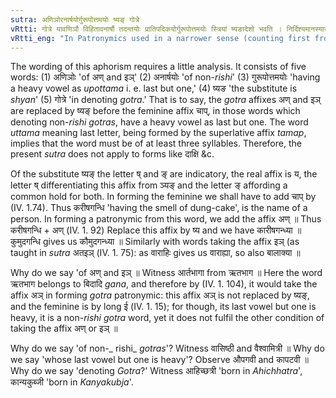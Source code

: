```yaml
---
sutra: अणिञोरनार्षयोर्गुरूपोत्तमयोः ष्यङ् गोत्रे
vRtti: गोत्रे यावणिञौ विहितावनार्षौ तदन्तयोः प्रातिपदिकयोर्गुरूपोत्तमयोः स्त्रियां ष्यङादेशो भवति । निर्दिश्यमानस्यादेशा भवन्तीत्यणिञोरेव विज्ञायते ॥ उत्तमशब्दः स्वभावात् त्रिप्रभृतीनामन्त्यक्षरमाह उत्तमस्य समीपमुपोत्तमं, गुरुः उपोत्तमं यस्य तद्गुरूपोत्तमं प्रातिपदिकम् ॥
vRtti_eng: "In Patronymics used in a narrower sense (counting first from the grand-child), which are formed with the affixes अण् and इञ्, the feminine is formed by substituting य (ष्यङ्) for the अ and इ of those affixes and adding the long आ under (IV. 1. 74); provided that they do not denote _Rishi_ clans, and have a prosodially long syllable preceding the last syllable."
---
```

The wording of this aphorism requires a little analysis. It consists of five words: (1) अणिञोः 'of अण् and इञ्' (2) अनार्षयोः 'of non-_rishi_' (3) गुरूपोत्तमयोः 'having a heavy vowel as _upottama_ i. e. last but one,' (4) ष्यङ 'the substitute is _shyan_' (5) गोत्रे 'in denoting _gotra_.' That is to say, the _gotra_ affixes अण् and इञ् are replaced by ष्यङ् before the feminine affix चाप्, in those words which denoting non-_rishi_ _gotras_, have a heavy vowel as last but one. The word _uttama_ meaning last letter, being formed by the superlative affix _tamap_, implies that the word must be of at least three syllables. Therefore, the present _sutra_ does not apply to forms like दाक्षि &c.

Of the substitute ष्यङ् the letter ष् and ङ् are indicatory, the real affix is य, the letter ष् differentiating this affix from ञ्यङ् and the letter ङ् affording a common hold for both. In forming the feminine we shall have to add चाप् by (IV. 1.74). Thus करीषगन्धि 'having the smell of dung-cake', is the name of a person. In forming a patronymic from this word, we add the affix अण् ॥ Thus करीषगन्धि + अण् (IV. 1. 92) Replace this affix by ष्य and we have कारीषगन्ध्या ॥ कुमुदगन्धि  gives us कौमुदगन्ध्या ॥ Similarly with words taking the affix इञ् (as taught in _sutra_ अतइञ् (IV. 1. 75): as वाराहिः gives us वाराह्या, so also बालाक्या ॥

Why do we say 'of अण् and इञ् ॥ Witness आर्तभागा from ऋतभाग ॥ Here the word ऋतभाग belongs to बिदादि  _gana_, and therefore by (IV. 1. 104), it would take the affix अञ् in forming _gotra_ patronymic: this affix अञ् is not replaced by ष्यङ्, and the feminine is by long ई (IV. 1. 15); for though, its last vowel but one is heavy, it is a non-_rishi_ _gotra_ word, yet it does not fulfil the other condition of taking the affix अण् or इञ् ॥

Why do we say 'of non-_ rishi_ _gotras_'? Witness वासिष्ठी and वैश्वामित्री ॥ Why do we say 'whose last vowel but one is heavy'? Observe औपगवी and कापटवी ॥ Why do we say 'denoting _Gotra_?' Witness आहिच्छत्री 'born in _Ahichhatra_', कान्यकुब्जी 'born in _Kanyakubja_'.
